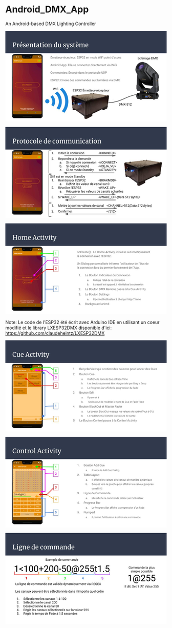 # Android_DMX_App
An Android-based DMX Lighting Controller

![](Images/APO_ANDROID_image1.jpg)

![](Images/APO_ANDROID_image2.jpg)

![](Images/APO_ANDROID_image3.jpg)

Note: Le code de l'ESP32 été écrit avec Arduino IDE en utilisant un coeur modifié et le library LXESP32DMX disponible d'ici: https://github.com/claudeheintz/LXESP32DMX

![](Images/APO_ANDROID_image4.jpg)

![](Images/APO_ANDROID_image5.jpg)

![](Images/APO_ANDROID_image6.jpg)
